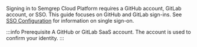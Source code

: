 Signing in to Semgrep Cloud Platform requires a GitHub account, GitLab account, or SSO. This guide focuses on GitHub and GitLab sign-ins. See [SSO Configuration](/semgrep-cloud-platform/sso/) for information on single sign-on.

:::info Prerequisite
A GitHub or GitLab SaaS account. The account is used to confirm your identity.
:::
